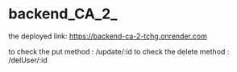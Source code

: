 # backend_CA_2_

the deployed link: https://backend-ca-2-tchg.onrender.com

to check the put method : /update/:id
to check the delete method : /delUser/:id